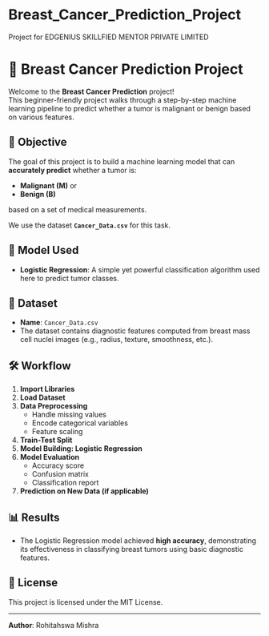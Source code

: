 # Breast_Cancer_Prediction_Project
Project for EDGENIUS SKILLFIED MENTOR PRIVATE LIMITED

# 🧠 Breast Cancer Prediction Project

Welcome to the **Breast Cancer Prediction** project!  
This beginner-friendly project walks through a step-by-step machine learning pipeline to predict whether a tumor is malignant or benign based on various features.

## 📌 Objective

The goal of this project is to build a machine learning model that can **accurately predict** whether a tumor is:

- **Malignant (M)** or  
- **Benign (B)**  

based on a set of medical measurements.

We use the dataset **`Cancer_Data.csv`** for this task.

## 🧪 Model Used

- **Logistic Regression**: A simple yet powerful classification algorithm used here to predict tumor classes.

## 📁 Dataset

- **Name**: `Cancer_Data.csv`
- The dataset contains diagnostic features computed from breast mass cell nuclei images (e.g., radius, texture, smoothness, etc.).

## 🛠️ Workflow

1. **Import Libraries**
2. **Load Dataset**
3. **Data Preprocessing**
   - Handle missing values
   - Encode categorical variables
   - Feature scaling
4. **Train-Test Split**
5. **Model Building: Logistic Regression**
6. **Model Evaluation**
   - Accuracy score
   - Confusion matrix
   - Classification report
7. **Prediction on New Data (if applicable)**

## 📊 Results

- The Logistic Regression model achieved **high accuracy**, demonstrating its effectiveness in classifying breast tumors using basic diagnostic features.



## 📄 License

This project is licensed under the MIT License.

---

**Author**: Rohitahswa Mishra  



